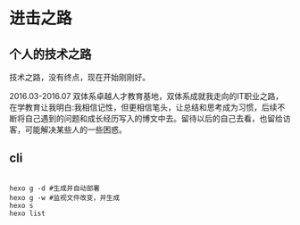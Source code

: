 # 进击之路

## 个人的技术之路

技术之路，没有终点，现在开始刚刚好。

2016.03-2016.07 双体系卓越人才教育基地，双体系成就我走向的IT职业之路，在学教育让我明白:我相信记性，但更相信笔头，让总结和思考成为习惯，后续不断将自己遇到的问题和成长经历写入的博文中去。留待以后的自己去看，也留给访客，可能解决某些人的一些困惑。


## cli

```

hexo g -d #生成并自动部署
hexo g -w #监视文件改变，并生成
hexo s
hexo list



```